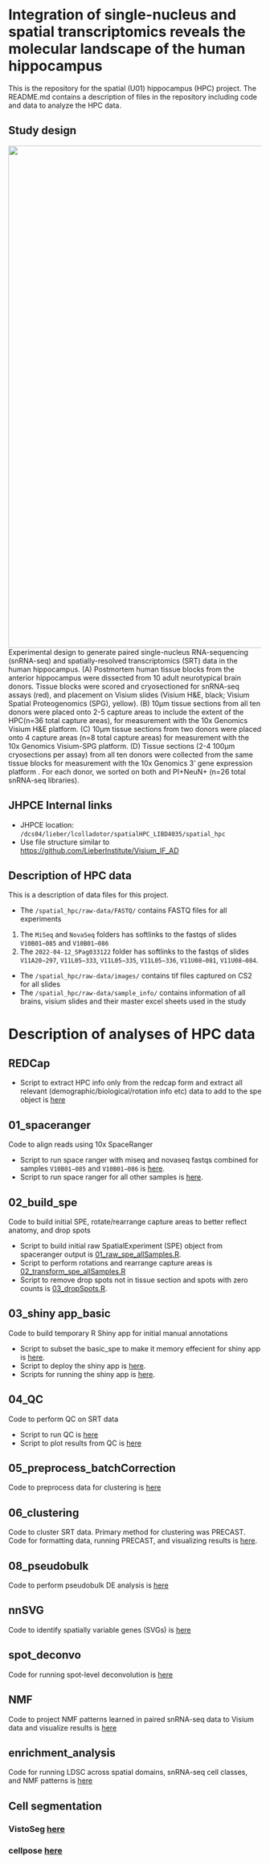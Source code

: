 # Integration of single-nucleus and spatial transcriptomics reveals the molecular landscape of the human hippocampus

This is the repository for the spatial (U01) hippocampus (HPC) project. The README.md contains a description of files in the repository including code and data to analyze the HPC data. 

## Study design

<img src="https://github.com/LieberInstitute/spatial_hpc/blob/main/plots/figure_1/Copy%20of%20HPC%20figure%201.png" width="1000px" align="left" />

Experimental design to generate paired single-nucleus RNA-sequencing (snRNA-seq) and spatially-resolved transcriptomics (SRT) data in the human hippocampus. 
(A) Postmortem human tissue blocks from the anterior hippocampus were dissected from 10 adult neurotypical brain donors. Tissue blocks were scored and cryosectioned for snRNA-seq assays (red), and placement on Visium slides (Visium H&E, black; Visium Spatial Proteogenomics (SPG), yellow). 
(B) 10μm tissue sections from all ten donors were placed onto 2-5 capture areas to include the extent of the HPC(n=36 total capture areas), for measurement with the 10x Genomics Visium H&E platform. 
(C) 10μm tissue sections from two donors were placed onto 4 capture areas (n=8 total capture areas) for measurement with the 10x Genomics Visium-SPG platform.
(D) Tissue sections (2-4 100μm cryosections per assay) from all ten donors were collected from the same tissue blocks for  measurement with the 10x Genomics 3’ gene expression platform . For each donor, we sorted on both and PI+NeuN+ (n=26 total snRNA-seq libraries).  


## JHPCE Internal links

* JHPCE location: `/dcs04/lieber/lcolladotor/spatialHPC_LIBD4035/spatial_hpc`
* Use file structure similar to https://github.com/LieberInstitute/Visium_IF_AD

## Description of HPC data

This is a description of data files for this project. 

- The `/spatial_hpc/raw-data/FASTQ/` contains FASTQ files for all experiments
1. The `MiSeq` and `NovaSeq` folders has softlinks to the fastqs of slides `V10B01−085` and `V10B01−086`
2. The `2022-04-12_SPag033122` folder has softlinks to the fastqs of slides `V11A20−297`, `V11L05−333`, `V11L05−335`, `V11L05−336`, `V11U08−081`, `V11U08−084`.
- The `/spatial_hpc/raw-data/images/` contains tif files captured on CS2 for all slides 
- The `/spatial_hpc/raw-data/sample_info/` contains information of all brains, visium slides and their master excel sheets used in the study

# Description of analyses of HPC data 

## REDCap
- Script to extract HPC info only from the redcap form and extract all relevant (demographic/biological/rotation info etc) data to add to the spe object is [here](https://github.com/LieberInstitute/spatial_hpc/blob/main/code/REDCap/REDCap.R)

## 01_spaceranger
Code to align reads using 10x SpaceRanger
- Script to run space ranger with miseq and novaseq fastqs combined for samples `V10B01−085` and `V10B01−086` is [here](https://github.com/LieberInstitute/spatial_hpc/blob/main/code/01_spaceranger/spaceranger_NovaSeq.sh). 
- Script to run space ranger for all other samples is [here](https://github.com/LieberInstitute/spatial_hpc/blob/main/code/01_spaceranger/spaceranger_2022-04-12_SPag033122.sh). 

## 02_build_spe
Code to build initial SPE, rotate/rearrange capture areas to better reflect anatomy, and drop spots
- Script to build initial raw SpatialExperiment (SPE) object from spaceranger output is [01_raw_spe_allSamples.R](https://github.com/LieberInstitute/spatial_hpc/blob/main/code/02_build_spe/01_raw_spe_allSamples.R). 
- Script to perform rotations and rearrange capture areas is [02_transform_spe_allSamples.R](https://github.com/LieberInstitute/spatial_hpc/blob/main/code/02_build_spe/02_transform_spe_allSamples.R)
- Script to remove drop spots not in tissue section and spots with zero counts is [03_dropSpots.R](https://github.com/LieberInstitute/spatial_hpc/blob/main/code/02_build_spe/03_dropSpots.R). 

## 03_shiny app_basic
Code to build temporary R Shiny app for initial manual annotations
- Script to subset the basic_spe to make it memory effecient for shiny app is [here](https://github.com/LieberInstitute/spatial_hpc/blob/main/code/03_shiny_app_basic/subset.R). 
- Script to deploy the shiny app is [here](https://github.com/LieberInstitute/spatial_hpc/blob/main/code/03_shiny_app_basic/deploy.R). 
- Scripts for running the shiny app is [here](https://github.com/LieberInstitute/spatial_hpc/blob/main/code/03_shiny_app_basic/app.R). 

## 04_QC
Code to perform QC on SRT data
- Script to run QC is [here](https://github.com/LieberInstitute/spatial_hpc/blob/main/code/04_QC/qc_metrics_allSamples.R) 
- Script to plot results from QC is [here](https://github.com/LieberInstitute/spatial_hpc/blob/main/code/04_QC/qc_metrics_spotPlots_allSamples.R)

## 05_preprocess_batchCorrection
Code to preprocess data for clustering is [here](https://github.com/LieberInstitute/spatial_hpc/blob/main/code/05_preprocess_batchCorrection/OSCApreprocess_allSamples_HE_VSPG.R)

## 06_clustering
Code to cluster SRT data. Primary method for clustering was PRECAST. Code for formatting data, running PRECAST, and visualizing results is [here](https://github.com/LieberInstitute/spatial_hpc/tree/main/code/06_clustering/PRECAST).

## 08_pseudobulk
Code to perform pseudobulk DE analysis is [here](https://github.com/LieberInstitute/spatial_hpc/tree/main/code/08_pseudobulk/PRECAST)

## nnSVG
Code to identify spatially variable genes (SVGs) is [here](https://github.com/LieberInstitute/spatial_hpc/tree/main/code/nnSVG_)

## spot_deconvo
Code for running spot-level deconvolution is [here](https://github.com/LieberInstitute/spatial_hpc/tree/main/code/spot_deconvo)

## NMF
Code to project NMF patterns learned in paired snRNA-seq data to Visium data and visualize results is [here](https://github.com/LieberInstitute/spatial_hpc/tree/main/code/NMF)

## enrichment_analysis
Code for running LDSC across spatial domains, snRNA-seq cell classes, and NMF patterns is [here](https://github.com/LieberInstitute/spatial_hpc/tree/main/code/enrichment_analysis)

## Cell segmentation
### VistoSeg [here]()
### cellpose [here]()
